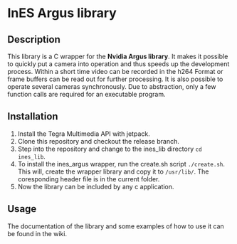 # InES Argus library

## Description

This library is a C wrapper for the **Nvidia Argus library**. It makes it possible to quickly put a camera into operation and thus speeds up the development process. Within a short time video can be recorded in the h264 Format or frame buffers can be read out for further processing. It is also possible to operate several cameras synchronously. Due to abstraction, only a few function calls are required for an executable program.

## Installation
1. Install the Tegra Multimedia API with jetpack.
1. Clone this repository and checkout the release branch.
1. Step into the repository and change to the ines_lib directory `cd ines_lib`.
1. To install the ines_argus wrapper, run the create.sh script `./create.sh`. This will, create the wrapper library and copy it to `/usr/lib/`. The coresponding header file is in the current folder.
1. Now the library can be included by any c application.

## Usage

The documentation of the library and some examples of how to use it can be found in the wiki.
